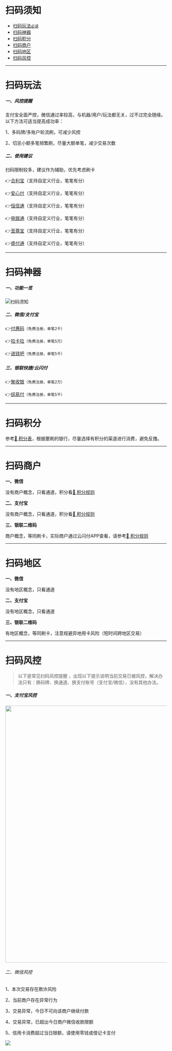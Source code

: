 # 扫码须知

- [扫码玩法`必读`](#扫码玩法)
- [扫码神器](#扫码神器)
- [扫码积分](#扫码积分)
- [扫码商户](#扫码商户)
- [扫码地区](#扫码地区)
- [扫码风控](#扫码风控)

---

# 扫码玩法

##### 一、风控提醒

支付宝全面严控，微信通过率较高，与机器/用户/玩法都无关，过不过完全随缘。以下方法可适当提高成功率：

1、多码牌/多账户轮流刷，可减少风控

2、切忌小额多笔频繁刷，尽量大额单笔，减少交易次数

##### 二、使用建议

扫码限制较多，建议作为辅助，优先考虑刷卡

👉[合利宝](https://wiki.zjkmkj.com/#/tool/hlb)（支持自定义行业，笔笔有分）

👉[安心付](https://wiki.zjkmkj.com/#/tool/axf)（支持自定义行业，笔笔有分）

👉[恒信通](https://wiki.zjkmkj.com/#/tool/hxt)（支持自定义行业，笔笔有分）

👉[电银通](https://wiki.zjkmkj.com/#/tool/dyt)（支持自定义行业，笔笔有分）

👉[至尊宝](https://wiki.zjkmkj.com/#/tool/zzb)（支持自定义行业，笔笔有分）

👉[盛付通](https://wiki.zjkmkj.com/#/tool/sftsqb)（支持自定义行业，笔笔有分）

---

# 扫码神器

##### 一、功能一览

![扫码须知](https://cos.zjkmkj.com/media/2025/02/15/f716ef68b3a799ee986ec531d0b5bc2e-2.webp)

##### 二、微信/支付宝

👉[付惠码](tool/fhm.md)`（免费注册，单笔2千）`

👉[拉卡拉](tool/lkl.md)`（免费注册，单笔5万）`

👉[进钱吧](tool/jqb.md)`（免费注册，单笔5千）`

##### 三、银联快捷/云闪付

👉[聚收银](tool/jys.md)`（免费注册，单笔2万）`

👉[综易付](tool/zyf.md)`（免费注册，单笔5千）`

---

# 扫码积分

参考[:link: 积分表](start/form#积分规则)，根据要刷的银行，尽量选择有积分的渠道进行消费，避免反撸。

---

# 扫码商户

**一、微信**

没有商户概念，只看通道，积分看[:link: 积分规则](start/form#积分规则)

**二、支付宝**

没有商户概念，只看通道，积分看[:link: 积分规则](start/form#积分规则)

**三、银联二维码**

商户概念，等同刷卡，实际商户通过云闪付APP查看，请参考[:link: 积分规则](start/form#积分规则)

---

# 扫码地区

**一、微信**

没有地区概念，只看通道

**二、支付宝**

没有地区概念，只看通道

**三、银联二维码**

有地区概念，等同刷卡，注意规避异地用卡风险（短时间跨地区交易）

---

# 扫码风控

> 以下是常见扫码风控提醒 ，出现以下提示说明当前交易已被风控，解决办法只有：换码牌、换通道、换支付账号（支付宝/微信），没有其他办法。

##### 一、支付宝风控

<img src="https://cos.zjkmkj.com/media/2024/10/28/035102740eb167be7ea0c282fe52a5e8-2.webp" width=800 />

###### 二、微信风控

1、本次交易存在欺诈风险

2、当前商户存在异常行为

3、交易异常，今日不可向该商户继续付款

4、交易异常，已超出今日商户微信收款限额

5、信用卡消费超过当日限额，请使用零钱或借记卡支付

![](https://cos.zjkmkj.com/media/2024/10/28/49e9fd64e88c4601b5b03ae4b4c94a76-2.webp)
